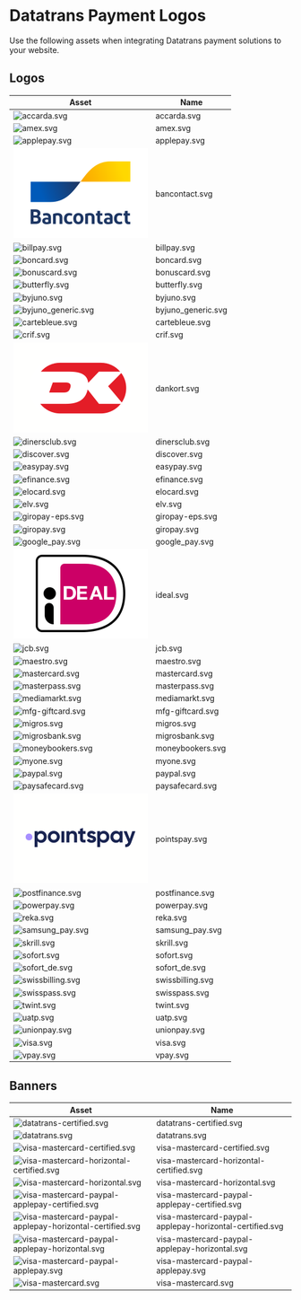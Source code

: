 # Datatrans Payment Logos

Use the following assets when integrating Datatrans payment solutions to your
website.

## Logos

| Asset | Name |
| ----- | ---- |
| ![accarda.svg](https://raw.githubusercontent.com/datatrans/payment-logos/master/assets/logos/accarda.svg?sanitize=true) | accarda.svg |
| ![amex.svg](https://raw.githubusercontent.com/datatrans/payment-logos/master/assets/logos/amex.svg?sanitize=true) | amex.svg |
| ![applepay.svg](https://raw.githubusercontent.com/datatrans/payment-logos/master/assets/logos/applepay.svg?sanitize=true) | applepay.svg |
| ![bancontact.svg](https://raw.githubusercontent.com/datatrans/payment-logos/master/assets/logos/bancontact.svg?sanitize=true) | bancontact.svg |
| ![billpay.svg](https://raw.githubusercontent.com/datatrans/payment-logos/master/assets/logos/billpay.svg?sanitize=true) | billpay.svg |
| ![boncard.svg](https://raw.githubusercontent.com/datatrans/payment-logos/master/assets/logos/boncard.svg?sanitize=true) | boncard.svg |
| ![bonuscard.svg](https://raw.githubusercontent.com/datatrans/payment-logos/master/assets/logos/bonuscard.svg?sanitize=true) | bonuscard.svg |
| ![butterfly.svg](https://raw.githubusercontent.com/datatrans/payment-logos/master/assets/logos/butterfly.svg?sanitize=true) | butterfly.svg |
| ![byjuno.svg](https://raw.githubusercontent.com/datatrans/payment-logos/master/assets/logos/byjuno.svg?sanitize=true) | byjuno.svg |
| ![byjuno_generic.svg](https://raw.githubusercontent.com/datatrans/payment-logos/master/assets/logos/byjuno_generic.svg?sanitize=true) | byjuno_generic.svg |
| ![cartebleue.svg](https://raw.githubusercontent.com/datatrans/payment-logos/master/assets/logos/cartebleue.svg?sanitize=true) | cartebleue.svg |
| ![crif.svg](https://raw.githubusercontent.com/datatrans/payment-logos/master/assets/logos/crif.svg?sanitize=true) | crif.svg |
| ![dankort.svg](https://raw.githubusercontent.com/datatrans/payment-logos/master/assets/logos/dankort.svg?sanitize=true) | dankort.svg |
| ![dinersclub.svg](https://raw.githubusercontent.com/datatrans/payment-logos/master/assets/logos/dinersclub.svg?sanitize=true) | dinersclub.svg |
| ![discover.svg](https://raw.githubusercontent.com/datatrans/payment-logos/master/assets/logos/discover.svg?sanitize=true) | discover.svg |
| ![easypay.svg](https://raw.githubusercontent.com/datatrans/payment-logos/master/assets/logos/easypay.svg?sanitize=true) | easypay.svg |
| ![efinance.svg](https://raw.githubusercontent.com/datatrans/payment-logos/master/assets/logos/efinance.svg?sanitize=true) | efinance.svg |
| ![elocard.svg](https://raw.githubusercontent.com/datatrans/payment-logos/master/assets/logos/elocard.svg?sanitize=true) | elocard.svg |
| ![elv.svg](https://raw.githubusercontent.com/datatrans/payment-logos/master/assets/logos/elv.svg?sanitize=true) | elv.svg |
| ![giropay-eps.svg](https://raw.githubusercontent.com/datatrans/payment-logos/master/assets/logos/giropay-eps.svg?sanitize=true) | giropay-eps.svg |
| ![giropay.svg](https://raw.githubusercontent.com/datatrans/payment-logos/master/assets/logos/giropay.svg?sanitize=true) | giropay.svg |
| ![google_pay.svg](https://raw.githubusercontent.com/datatrans/payment-logos/master/assets/logos/google_pay.svg?sanitize=true) | google_pay.svg |
| ![ideal.svg](https://raw.githubusercontent.com/datatrans/payment-logos/master/assets/logos/ideal.svg?sanitize=true) | ideal.svg |
| ![jcb.svg](https://raw.githubusercontent.com/datatrans/payment-logos/master/assets/logos/jcb.svg?sanitize=true) | jcb.svg |
| ![maestro.svg](https://raw.githubusercontent.com/datatrans/payment-logos/master/assets/logos/maestro.svg?sanitize=true) | maestro.svg |
| ![mastercard.svg](https://raw.githubusercontent.com/datatrans/payment-logos/master/assets/logos/mastercard.svg?sanitize=true) | mastercard.svg |
| ![masterpass.svg](https://raw.githubusercontent.com/datatrans/payment-logos/master/assets/logos/masterpass.svg?sanitize=true) | masterpass.svg |
| ![mediamarkt.svg](https://raw.githubusercontent.com/datatrans/payment-logos/master/assets/logos/mediamarkt.svg?sanitize=true) | mediamarkt.svg |
| ![mfg-giftcard.svg](https://raw.githubusercontent.com/datatrans/payment-logos/master/assets/logos/mfg-giftcard.svg?sanitize=true) | mfg-giftcard.svg |
| ![migros.svg](https://raw.githubusercontent.com/datatrans/payment-logos/master/assets/logos/migros.svg?sanitize=true) | migros.svg |
| ![migrosbank.svg](https://raw.githubusercontent.com/datatrans/payment-logos/master/assets/logos/migrosbank.svg?sanitize=true) | migrosbank.svg |
| ![moneybookers.svg](https://raw.githubusercontent.com/datatrans/payment-logos/master/assets/logos/moneybookers.svg?sanitize=true) | moneybookers.svg |
| ![myone.svg](https://raw.githubusercontent.com/datatrans/payment-logos/master/assets/logos/myone.svg?sanitize=true) | myone.svg |
| ![paypal.svg](https://raw.githubusercontent.com/datatrans/payment-logos/master/assets/logos/paypal.svg?sanitize=true) | paypal.svg |
| ![paysafecard.svg](https://raw.githubusercontent.com/datatrans/payment-logos/master/assets/logos/paysafecard.svg?sanitize=true) | paysafecard.svg |
| ![pointspay.svg](https://raw.githubusercontent.com/datatrans/payment-logos/master/assets/logos/pointspay.svg?sanitize=true) | pointspay.svg |
| ![postfinance.svg](https://raw.githubusercontent.com/datatrans/payment-logos/master/assets/logos/postfinance.svg?sanitize=true) | postfinance.svg |
| ![powerpay.svg](https://raw.githubusercontent.com/datatrans/payment-logos/master/assets/logos/powerpay.svg?sanitize=true) | powerpay.svg |
| ![reka.svg](https://raw.githubusercontent.com/datatrans/payment-logos/master/assets/logos/reka.svg?sanitize=true) | reka.svg |
| ![samsung_pay.svg](https://raw.githubusercontent.com/datatrans/payment-logos/master/assets/logos/samsung_pay.svg?sanitize=true) | samsung_pay.svg |
| ![skrill.svg](https://raw.githubusercontent.com/datatrans/payment-logos/master/assets/logos/skrill.svg?sanitize=true) | skrill.svg |
| ![sofort.svg](https://raw.githubusercontent.com/datatrans/payment-logos/master/assets/logos/sofort.svg?sanitize=true) | sofort.svg |
| ![sofort_de.svg](https://raw.githubusercontent.com/datatrans/payment-logos/master/assets/logos/sofort_de.svg?sanitize=true) | sofort_de.svg |
| ![swissbilling.svg](https://raw.githubusercontent.com/datatrans/payment-logos/master/assets/logos/swissbilling.svg?sanitize=true) | swissbilling.svg |
| ![swisspass.svg](https://raw.githubusercontent.com/datatrans/payment-logos/master/assets/logos/swisspass.svg?sanitize=true) | swisspass.svg |
| ![twint.svg](https://raw.githubusercontent.com/datatrans/payment-logos/master/assets/logos/twint.svg?sanitize=true) | twint.svg |
| ![uatp.svg](https://raw.githubusercontent.com/datatrans/payment-logos/master/assets/logos/uatp.svg?sanitize=true) | uatp.svg |
| ![unionpay.svg](https://raw.githubusercontent.com/datatrans/payment-logos/master/assets/logos/unionpay.svg?sanitize=true) | unionpay.svg |
| ![visa.svg](https://raw.githubusercontent.com/datatrans/payment-logos/master/assets/logos/visa.svg?sanitize=true) | visa.svg |
| ![vpay.svg](https://raw.githubusercontent.com/datatrans/payment-logos/master/assets/logos/vpay.svg?sanitize=true) | vpay.svg |


## Banners

| Asset | Name |
| ----- | ---- |
| ![datatrans-certified.svg](https://raw.githubusercontent.com/datatrans/payment-logos/master/assets/banners/datatrans-certified.svg?sanitize=true) | datatrans-certified.svg |
| ![datatrans.svg](https://raw.githubusercontent.com/datatrans/payment-logos/master/assets/banners/datatrans.svg?sanitize=true) | datatrans.svg |
| ![visa-mastercard-certified.svg](https://raw.githubusercontent.com/datatrans/payment-logos/master/assets/banners/visa-mastercard-certified.svg?sanitize=true) | visa-mastercard-certified.svg |
| ![visa-mastercard-horizontal-certified.svg](https://raw.githubusercontent.com/datatrans/payment-logos/master/assets/banners/visa-mastercard-horizontal-certified.svg?sanitize=true) | visa-mastercard-horizontal-certified.svg |
| ![visa-mastercard-horizontal.svg](https://raw.githubusercontent.com/datatrans/payment-logos/master/assets/banners/visa-mastercard-horizontal.svg?sanitize=true) | visa-mastercard-horizontal.svg |
| ![visa-mastercard-paypal-applepay-certified.svg](https://raw.githubusercontent.com/datatrans/payment-logos/master/assets/banners/visa-mastercard-paypal-applepay-certified.svg?sanitize=true) | visa-mastercard-paypal-applepay-certified.svg |
| ![visa-mastercard-paypal-applepay-horizontal-certified.svg](https://raw.githubusercontent.com/datatrans/payment-logos/master/assets/banners/visa-mastercard-paypal-applepay-horizontal-certified.svg?sanitize=true) | visa-mastercard-paypal-applepay-horizontal-certified.svg |
| ![visa-mastercard-paypal-applepay-horizontal.svg](https://raw.githubusercontent.com/datatrans/payment-logos/master/assets/banners/visa-mastercard-paypal-applepay-horizontal.svg?sanitize=true) | visa-mastercard-paypal-applepay-horizontal.svg |
| ![visa-mastercard-paypal-applepay.svg](https://raw.githubusercontent.com/datatrans/payment-logos/master/assets/banners/visa-mastercard-paypal-applepay.svg?sanitize=true) | visa-mastercard-paypal-applepay.svg |
| ![visa-mastercard.svg](https://raw.githubusercontent.com/datatrans/payment-logos/master/assets/banners/visa-mastercard.svg?sanitize=true) | visa-mastercard.svg |

